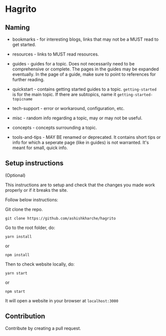 # Hagrito

## Naming

- bookmarks - for interesting blogs, links that may not be a MUST read to get started.

- resources - links to MUST read resources.

- guides - guides for a topic. Does not necessarily need to be comprehensive or complete. The pages in the guides may be expanded eventually. In the page of a guide, make sure to point to references for further reading.

- quickstart - contains getting started guides to a topic. `getting-started` is for the main topic. If there are subtopics, name it `getting-started-topicname`

- tech-support - error or workaround, configuration, etc.

- misc - random info regarding a topic, may or may not be useful.

- concepts - concepts surrounding a topic.

- tools-and-tips - MAY BE renamed or deprecated. It contains short tips or info for which a seperate page (like in guides) is not warranted. It's meant for small, quick info.

## Setup instructions

(Optional)

This instructions are to setup and check that the changes you made work properly or if it breaks the site.

Follow below instructions:

Git clone the repo.

```
git clone https://github.com/ashishkharche/hagrito
```

Go to the root folder, do:

```
yarn install
```

or

```
npm install
```

Then to check website locally, do:

```
yarn start
```

or

```
npm start
```

It will open a website in your browser at `localhost:3000`

## Contribution

Contribute by creating a pull request.